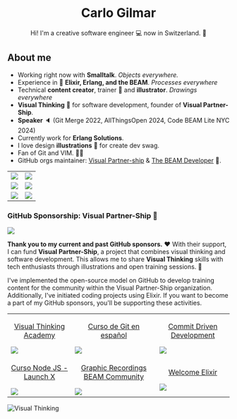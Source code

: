 <h1 align="center">Carlo Gilmar</h1>

<p align="center">
Hi! I'm a creative software engineer 💻 now in Switzerland. 🎨
</p>

## About me

- Working right now with **Smalltalk**. _Objects everywhere._
- Experience in 🚀 **Elixir, Erlang, and the BEAM**. _Processes everywhere_
- Technical **content creator**, trainer 📝 and **illustrator**. _Drawings everywhere_
- **Visual Thinking** 🎨 for software development, founder of **Visual Partner-Ship**.
- **Speaker** 🔈 (Git Merge 2022, AllThingsOpen 2024, Code BEAM Lite NYC 2024)
- Currently work for **Erlang Solutions**.
- I love design **illustrations** 🎇 for create dev swag.
- Fan of Git and VIM. 😮‍💨
- GitHub orgs maintainer: [Visual Partner-ship](https://github.com/visualpartnership) & [The BEAM Developer](https://github.com/the-beam-developer) 📍.

<table width="100%">
  <tbody>
    <tr>
      <td width="50%">
        <img src="https://github.com/carlogilmar/carlogilmar/assets/17634377/20f97d8c-0d7e-4637-9f6f-77eb3c251a27">
      </td>
      <td width="50%">
        <img src="https://github.com/carlogilmar/carlogilmar/assets/17634377/aaac5053-c988-42f4-b264-7832e8a793ea">
      </td>
    </tr>
    <tr>
      <td width="50%">
        <img src="https://github.com/carlogilmar/carlogilmar/assets/17634377/adb654c3-0243-4827-8457-b21a6ec1bebc">
      </td>
      <td width="50%">
        <img src="https://github.com/carlogilmar/carlogilmar/assets/17634377/2ac843b7-88bb-4cb2-b5fe-c0fcb721889b">
      </td>
    </tr>
    <tr>
      <td width="50%">
        <img src="https://github.com/carlogilmar/carlogilmar/assets/17634377/818a56d6-02cc-49f7-b7cd-7959bc0e19fd">
      </td>
      <td width="50%">
        <img src="https://github.com/carlogilmar/carlogilmar/assets/17634377/e3c1e037-5768-47ab-83e5-0f20ca132100">
      </td>
    </tr>
  </tbody>
</table>

### GitHub Sponsorship: Visual Partner-Ship 🤑

<a href="https://github.com/sponsors/carlogilmar" target="_blank" rel="noreferrer">
  <img src="https://img.shields.io/badge/sponsor-30363D?style=for-the-badge&logo=GitHub-Sponsors&logoColor=#EA4AAA"/>
</a>

**Thank you to my current and past GitHub sponsors.** ❤️ With their support, I can fund **Visual Partner-Ship**, a project that combines visual thinking and software development. This allows me to share **Visual Thinking** skills with tech enthusiasts through illustrations and open training sessions. 🎨

I've implemented the open-source model on GitHub to develop training content for the community within the Visual Partner-Ship organization. Additionally, I've initiated coding projects using Elixir. If you want to become a part of my GitHub sponsors, you'll be supporting these activities.

<table width="100%">
  <tr>
    <td>
      <a href="https://github.com/visualpartnership/visualthinking">
        <p align="center">Visual Thinking Academy</p>
        <img src="https://github.com/carlogilmar/carlogilmar/assets/17634377/6a2c8754-a501-4465-9192-2daecd46037c" />
       </a>
    </td>
    <td>
      <a href="https://github.com/carlogilmar/curso-git-esp">
        <p align="center">Curso de Git en español</p>
        <img src="https://github.com/carlogilmar/carlogilmar/assets/17634377/dae81df7-3ba6-402c-871e-470b4addf546" />
       </a>
    </td>
    <td>
      <a href="https://github.com/carlogilmar/commit-driven-development">
        <p align="center">Commit Driven Development</p>
        <img src="https://github.com/carlogilmar/carlogilmar/assets/17634377/29017542-5063-41cf-b577-d809ed3b5e3f" />
       </a>
    </td>
  </tr>
  <tr>
    <td>
      <a href="https://github.com/carlogilmar/NodeJSCourse">
        <p align="center">Curso Node JS - Launch X</p>
        <img src="https://user-images.githubusercontent.com/17634377/155241139-a345385a-7528-4aab-ae9a-9ed094d39250.png" />
       </a>
    </td>
    <td>
      <a href="https://github.com/carlogilmar/visual_partnership">
        <p align="center">Graphic Recordings BEAM Community</p>
        <img src="https://github.com/carlogilmar/carlogilmar/assets/17634377/89c8f68f-5052-45eb-9e16-92b537e2938f" />
       </a>
    </td>
    <td>
      <a href="https://github.com/the-beam-developer/welcome-elixir">
        <p align="center">Welcome Elixir</p>
        <img src="https://github.com/carlogilmar/carlogilmar/assets/17634377/07e6e011-65bb-43a2-88db-125658cf42c9" />
       </a>
    </td>
  </tr>
</table>

![Visual Thinking](https://github.com/carlogilmar/carlogilmar/assets/17634377/9e422bab-2e27-4be1-a175-6796bc4650ae)

